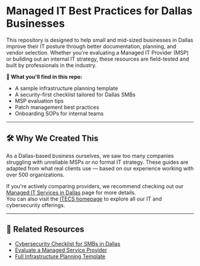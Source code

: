 # Managed IT Best Practices for Dallas Businesses

This repository is designed to help small and mid-sized businesses in Dallas improve their IT posture through better documentation, planning, and vendor selection. Whether you're evaluating a Managed IT Provider (MSP) or building out an internal IT strategy, these resources are field-tested and built by professionals in the industry.

**📌 What you'll find in this repo:**
- A sample infrastructure planning template
- A security-first checklist tailored for Dallas SMBs
- MSP evaluation tips
- Patch management best practices
- Onboarding SOPs for internal teams

---

## 🛠️ Why We Created This

As a Dallas-based business ourselves, we saw too many companies struggling with unreliable MSPs or no formal IT strategy. These guides are adapted from what real clients use — based on our experience working with over 500 organizations.

If you're actively comparing providers, we recommend checking out our [Managed IT Services in Dallas](https://itecsonline.com/it-services/managed-it-services-in-dallas) page for more details.  
You can also visit the [ITECS homepage](https://itecsonline.com) to explore all our IT and cybersecurity offerings.

---

## 🔗 Related Resources
- [Cybersecurity Checklist for SMBs in Dallas](./cybersecurity-checklist-dallas.md)
- [Evaluate a Managed Service Provider](./msp-evaluation-checklist.md)
- [Full Infrastructure Planning Template](./it-infrastructure-template.md)
